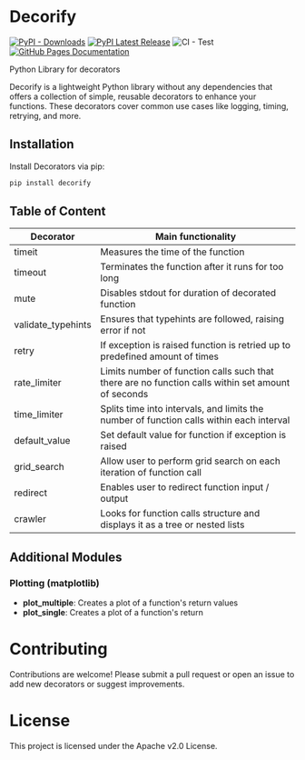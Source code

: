 # Decorify 
[![PyPI - Downloads](https://img.shields.io/pypi/dm/decorify)](https://pypi.org/project/decorify/)
[![PyPI Latest Release](https://img.shields.io/pypi/v/decorify.svg)](https://pypi.org/project/decorify/)
![CI - Test](https://github.com/Dawid64/decorify/actions/workflows/python-app.yml/badge.svg)
[![GitHub Pages Documentation](https://img.shields.io/badge/GitHub_Pages-Documentation-blue)](https://dawid64.github.io/decorify/)

Python Library for decorators

Decorify  is a lightweight Python library without any dependencies that offers a collection of simple, reusable decorators to enhance your functions. These decorators cover common use cases like logging, timing, retrying, and more. 

## Installation
Install Decorators via pip:

```bash
pip install decorify 
```
## Table of Content
| Decorator | Main functionality |
| --- | --- |
| timeit | Measures the time of the function |
| timeout | Terminates the function after it runs for too long |
| mute | Disables stdout for duration of decorated function |
| validate_typehints | Ensures that typehints are followed, raising error if not |
| retry | If exception is raised function is retried up to predefined amount of times |
| rate_limiter | Limits number of function calls such that there are no function calls within set amount of seconds |
| time_limiter | Splits time into intervals, and limits the number of function calls within each interval |
| default_value | Set default value for function if exception is raised |
| grid_search | Allow user to perform grid search on each iteration of function call |
| redirect | Enables user to redirect function input / output |
| crawler | Looks for function calls structure and displays it as a tree or nested lists |

## Additional Modules
### Plotting (matplotlib)
- **plot_multiple**: Creates a plot of a function's return values
- **plot_single**: Creates a plot of a function's return 

# Contributing
Contributions are welcome! Please submit a pull request or open an issue to add new decorators or suggest improvements.

# License
This project is licensed under the Apache v2.0  License.

